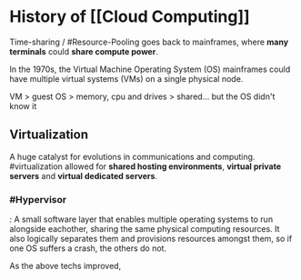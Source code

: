 # History of [[Cloud Computing]]

Time-sharing / #Resource-Pooling goes back to mainframes, where **many terminals** could **share compute power**.

In the 1970s, the Virtual Machine Operating System (OS) mainframes could have multiple virtual systems (VMs) on a single physical node.

VM > guest OS > memory, cpu and drives > shared... but the OS didn't know it

## Virtualization

A huge catalyst for evolutions in communications and computing. #virtualization allowed for **shared hosting environments**, **virtual private servers** and **virtual dedicated servers**.

### #Hypervisor
  : A small software layer that enables multiple operating systems to run alongside eachother, sharing the same physical computing resources. It also logically separates them and provisions resources amongst them, so if one OS suffers a crash, the others do not.

As the above techs improved,  
